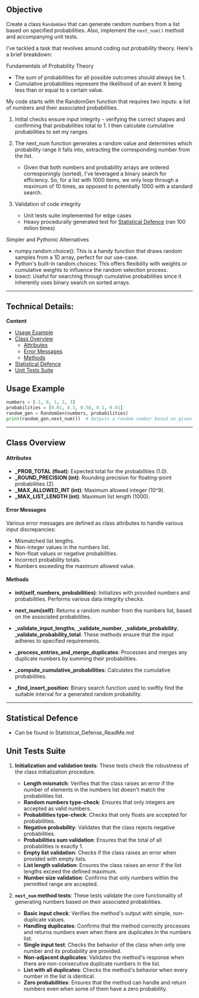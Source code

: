 ## Objective
Create a class `RandomGen` that can generate random numbers from a list based on specified probabilities. 
Also, implement the `next_num()` method and accompanying unit tests.

I've tackled a task that revolves around coding out probability theory. Here's a brief breakdown:

Fundamentals of Probability Theory

- The sum of probabilities for all possible outcomes should always be 1.
- Cumulative probabilities represent the likelihood of an event X being less than or equal to a certain value.

My code starts with the RandomGen function that requires two inputs: a list of numbers and their associated probabilities.

1. Initial checks ensure input integrity - verifying the correct shapes and confirming that probabilities total to 1. I then calculate cumulative probabilities to set my ranges.

2. The next_num function generates a random value and determines which probability range it falls into, extracting the corresponding number from the list.
   - Given that both numbers and probability arrays are ordered corresponingly (sorted), I've leveraged a binary search for efficiency. So, for a list with 1000 items, we only loop through a maximum of 10 times, as opposed to potentially 1000 with a standard search.

3. Validation of code integrity
    - Unit tests suite implemented for edge cases
    - Heavy procedurally generated test for [Statistical Defence](./Statistical_Defense_ReadMe.md) (ran 100 milion times)

Simpler and Pythonic Alternatives

- numpy.random.choice(): This is a handy function that draws random samples from a 1D array, perfect for our use-case.
- Python's built-in random.choices: This offers flexibility with weights or cumulative weights to influence the random selection process.
- bisect: Useful for searching through cumulative probabilities since it inherently uses binary search on sorted arrays.





-----

## Technical Details:

**Content**
- [Usage Example](#usage-example)
- [Class Overview](#class-overview)
    - [Attributes](#attributes)
    - [Error Messages](#error-messages)
    - [Methods](#methods)
- [Statistical Defence](#statistical-defence)
- [Unit Tests Suite](#unit-tests-suite)





## Usage Example
```python
numbers = [-1, 0, 1, 2, 3]
probabilities = [0.01, 0.3, 0.58, 0.1, 0.01]
random_gen = RandomGen(numbers, probabilities)
print(random_gen.next_num())  # Outputs a random number based on given probabilities.
```

---

## Class Overview

#### Attributes
- **_PROB_TOTAL (float)**: Expected total for the probabilities (1.0).
- **_ROUND_PRECISION (int)**: Rounding precision for floating-point probabilities (2).
- **_MAX_ALLOWED_INT (int)**: Maximum allowed integer (10^9).
- **_MAX_LIST_LENGTH (int)**: Maximum list length (1000).

#### Error Messages
Various error messages are defined as class attributes to handle various input discrepancies:
- Mismatched list lengths.
- Non-integer values in the numbers list.
- Non-float values or negative probabilities.
- Incorrect probability totals.
- Numbers exceeding the maximum allowed value.

#### Methods
- **__init__(self, numbers, probabilities)**: Initializes with provided numbers and probabilities. Performs various data integrity checks.
  
- **next_num(self)**: Returns a random number from the numbers list, based on the associated probabilities.
  
- **_validate_input_lengths**, **_validate_number**, **_validate_probability**, **_validate_probability_total**: These methods ensure that the input adheres to specified requirements.
  
- **_process_entries_and_merge_duplicates**: Processes and merges any duplicate numbers by summing their probabilities.
  
- **_compute_cumulative_probabilities**: Calculates the cumulative probabilities.
  
- **_find_insert_position**: Binary search function used to swiftly find the suitable interval for a generated random probability.

---

## Statistical Defence 
- Can be found in Statistical_Defense_ReadMe.md 

## Unit Tests Suite
1. **Initialization and validation tests**: These tests check the robustness of the class initialization procedure.
   - **Length mismatch**: Verifies that the class raises an error if the number of elements in the numbers list doesn't match the probabilities list.
   - **Random numbers type-check**: Ensures that only integers are accepted as valid numbers.
   - **Probabilities type-check**: Checks that only floats are accepted for probabilities.
   - **Negative probability**: Validates that the class rejects negative probabilities.
   - **Probabilities sum validation**: Ensures that the total of all probabilities is exactly 1.
   - **Empty list validation**: Checks if the class raises an error when provided with empty lists.
   - **List length validation**: Ensures the class raises an error if the list lengths exceed the defined maximum.
   - **Number size validation**: Confirms that only numbers within the permitted range are accepted.
   
2. **`next_num` method tests**: These tests validate the core functionality of generating numbers based on their associated probabilities.
   - **Basic input check**: Verifies the method's output with simple, non-duplicate values.
   - **Handling duplicates**: Confirms that the method correctly processes and returns numbers even when there are duplicates in the numbers list.
   - **Single input test**: Checks the behavior of the class when only one number and its probability are provided.
   - **Non-adjacent duplicates**: Validates the method's response when there are non-consecutive duplicate numbers in the list.
   - **List with all duplicates**: Checks the method's behavior when every number in the list is identical.
   - **Zero probabilities**: Ensures that the method can handle and return numbers even when some of them have a zero probability.

